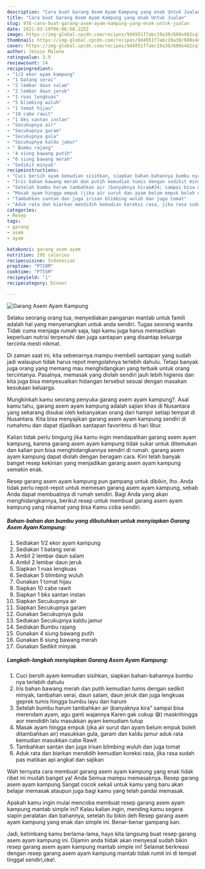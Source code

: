 ```yaml
---
description: "Cara buat Garang Asem Ayam Kampung yang enak Untuk Jualan"
title: "Cara buat Garang Asem Ayam Kampung yang enak Untuk Jualan"
slug: 976-cara-buat-garang-asem-ayam-kampung-yang-enak-untuk-jualan
date: 2021-03-19T06:06:58.225Z
image: https://img-global.cpcdn.com/recipes/9d4951f7abc19a30/680x482cq70/garang-asem-ayam-kampung-foto-resep-utama.jpg
thumbnail: https://img-global.cpcdn.com/recipes/9d4951f7abc19a30/680x482cq70/garang-asem-ayam-kampung-foto-resep-utama.jpg
cover: https://img-global.cpcdn.com/recipes/9d4951f7abc19a30/680x482cq70/garang-asem-ayam-kampung-foto-resep-utama.jpg
author: Jessie Malone
ratingvalue: 3.9
reviewcount: 14
recipeingredient:
- "1/2 ekor ayam kampung"
- "1 batang serai"
- "2 lembar daun salam"
- "2 lembar daun jeruk"
- "1 ruas lengkuas"
- "5 blimbing wuluh"
- "1 tomat hijau"
- "10 cabe rawit"
- "1 bks santan instan"
- "Secukupnya air"
- "Secukupnya garam"
- "Secukupnya gula"
- "Secukupnya kaldu jamur"
- " Bumbu rajang"
- "4 siung bawang putih"
- "6 siung bawang merah"
- "Sedikit minyak"
recipeinstructions:
- "Cuci bersih ayam kemudian sisihkan, siapkan bahan-bahannya bumbu nya terlebih dahulu"
- "Iris bahan bawang merah dan putih kemudian tumis dengan sedikit minyak, tambahan serai, daun salam, daun jeruk dan juga lengkuas geprek tumis hingga bumbu layu dan harum"
- "Setelah bumbu harum tambahkan air (banyaknya kira&#34; sampai bisa merendam ayam, agu ganti wajannya Karen gak cukup 😅) masknhingga aor mendidih lalu masukkan ayam kemudiam tutup"
- "Masak ayam hingga empuk (jika air surut dan ayam belum empuk boleh ditambahkan air) masukkan gula, garam dan kaldu jamur aduk rata kemudian masukkan cabe Rawit"
- "Tambahkan santan dan juga irisan blimbing wuluh dan juga tomat"
- "Aduk rata dan biarkan mendidih kemudian koreksi rasa, jika rasa sudah pas matikan api angkat dan sajikan"
categories:
- Resep
tags:
- garang
- asem
- ayam

katakunci: garang asem ayam 
nutrition: 195 calories
recipecuisine: Indonesian
preptime: "PT20M"
cooktime: "PT55M"
recipeyield: "1"
recipecategory: Dinner

---
```



![Garang Asem Ayam Kampung](https://img-global.cpcdn.com/recipes/9d4951f7abc19a30/680x482cq70/garang-asem-ayam-kampung-foto-resep-utama.jpg)

Selaku seorang orang tua, menyediakan panganan mantab untuk famili adalah hal yang menyenangkan untuk anda sendiri. Tugas seorang  wanita Tidak cuma menjaga rumah saja, tapi kamu juga harus memastikan keperluan nutrisi terpenuhi dan juga santapan yang disantap keluarga tercinta mesti nikmat.

Di zaman  saat ini, kita sebenarnya mampu membeli santapan yang sudah jadi walaupun tidak harus repot mengolahnya terlebih dahulu. Tetapi banyak juga orang yang memang mau menghidangkan yang terbaik untuk orang tercintanya. Pasalnya, memasak yang diolah sendiri jauh lebih higienis dan kita juga bisa menyesuaikan hidangan tersebut sesuai dengan masakan kesukaan keluarga. 



Mungkinkah kamu seorang penyuka garang asem ayam kampung?. Asal kamu tahu, garang asem ayam kampung adalah sajian khas di Nusantara yang sekarang disukai oleh kebanyakan orang dari hampir setiap tempat di Nusantara. Kita bisa menyajikan garang asem ayam kampung sendiri di rumahmu dan dapat dijadikan santapan favoritmu di hari libur.

Kalian tidak perlu bingung jika kamu ingin mendapatkan garang asem ayam kampung, karena garang asem ayam kampung tidak sukar untuk ditemukan dan kalian pun bisa menghidangkannya sendiri di rumah. garang asem ayam kampung dapat diolah dengan beragam cara. Kini telah banyak banget resep kekinian yang menjadikan garang asem ayam kampung semakin enak.

Resep garang asem ayam kampung pun gampang untuk dibikin, lho. Anda tidak perlu repot-repot untuk memesan garang asem ayam kampung, sebab Anda dapat membuatnya di rumah sendiri. Bagi Anda yang akan menghidangkannya, berikut resep untuk membuat garang asem ayam kampung yang nikamat yang bisa Kamu coba sendiri.

<!--inarticleads1-->

##### Bahan-bahan dan bumbu yang dibutuhkan untuk menyiapkan Garang Asem Ayam Kampung:

1. Sediakan 1/2 ekor ayam kampung
1. Sediakan 1 batang serai
1. Ambil 2 lembar daun salam
1. Ambil 2 lembar daun jeruk
1. Siapkan 1 ruas lengkuas
1. Sediakan 5 blimbing wuluh
1. Gunakan 1 tomat hijau
1. Siapkan 10 cabe rawit
1. Siapkan 1 bks santan instan
1. Siapkan Secukupnya air
1. Siapkan Secukupnya garam
1. Gunakan Secukupnya gula
1. Sediakan Secukupnya kaldu jamur
1. Sediakan  Bumbu rajang
1. Gunakan 4 siung bawang putih
1. Gunakan 6 siung bawang merah
1. Gunakan Sedikit minyak




<!--inarticleads2-->

##### Langkah-langkah menyiapkan Garang Asem Ayam Kampung:

1. Cuci bersih ayam kemudian sisihkan, siapkan bahan-bahannya bumbu nya terlebih dahulu
1. Iris bahan bawang merah dan putih kemudian tumis dengan sedikit minyak, tambahan serai, daun salam, daun jeruk dan juga lengkuas geprek tumis hingga bumbu layu dan harum
1. Setelah bumbu harum tambahkan air (banyaknya kira&#34; sampai bisa merendam ayam, agu ganti wajannya Karen gak cukup 😅) masknhingga aor mendidih lalu masukkan ayam kemudiam tutup
1. Masak ayam hingga empuk (jika air surut dan ayam belum empuk boleh ditambahkan air) masukkan gula, garam dan kaldu jamur aduk rata kemudian masukkan cabe Rawit
1. Tambahkan santan dan juga irisan blimbing wuluh dan juga tomat
1. Aduk rata dan biarkan mendidih kemudian koreksi rasa, jika rasa sudah pas matikan api angkat dan sajikan




Wah ternyata cara membuat garang asem ayam kampung yang enak tidak ribet ini mudah banget ya! Anda Semua mampu memasaknya. Resep garang asem ayam kampung Sangat cocok sekali untuk kamu yang baru akan belajar memasak ataupun juga bagi kamu yang telah pandai memasak.

Apakah kamu ingin mulai mencoba membuat resep garang asem ayam kampung mantab simple ini? Kalau kalian ingin, mending kamu segera siapin peralatan dan bahannya, setelah itu bikin deh Resep garang asem ayam kampung yang enak dan simple ini. Benar-benar gampang kan. 

Jadi, ketimbang kamu berlama-lama, hayo kita langsung buat resep garang asem ayam kampung ini. Dijamin anda tiidak akan menyesal sudah bikin resep garang asem ayam kampung mantab simple ini! Selamat berkreasi dengan resep garang asem ayam kampung mantab tidak rumit ini di tempat tinggal sendiri,oke!.


